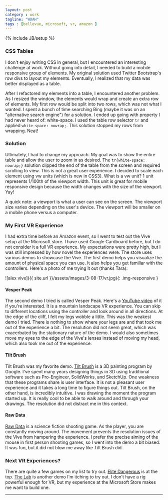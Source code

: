 ```yaml
---
layout: post
category : work
tagline: "WOAH"
tags : [bellevue, microsoft, vr, amazon ]
---
```

{% include JB/setup %}

### CSS Tables

I don't enjoy writing CSS in general, but I encountered an interesting challenge at work. Without going into detail, I needed to build a mobile responsive group of elements. My original solution used Twitter Bootstrap's row divs to layout my elements. Eventually, I realized that my data was better displayed as a table.


After I refactored my elements into a table, I encountered another problem. As I resized the window, the elements would wrap and create an extra row of elements. My first row would be split into two rows, which was not what I wanted. I spent a bunch of time searching Bing (maybe it was on an "alternative search engine") for a solution. I ended up going with property I had never heard of: white-space. I used the table row selector `tr` and applied `white-space: nowrap;`. This solution stopped my rows from wrapping. Neat!


### Solution


Ultimately, I had to change my approach. My goal was to show the entire table and allow the user to zoom in as desired. The `tr{white-space: nowrap;}` solution clipped the end of the table from the screen and required scrolling to view. This is not a great user experience. I decided to scale each element using vw units (which is new in CSS3). What is a vw unit? 1 unit represents 1/100th of the viewport width. This unit is great for mobile responsive design because the width changes with the size of the viewport. Yay!


A quick note: a viewport is what a user can see on the screen. The viewport size varies depending on the user's device. The viewport will be smaller on a mobile phone versus a computer.


### My First VR Experience

I had extra time before an Amazon event, so I went to test out the Vive setup at the Microsoft store. I have used Google Cardboard before, but I do not consider it a full VR experience. My expectations were pretty high, but I was still impressed by how novel the experiences were. The store uses various demos to showcase the Vive. The first demo helps you visualize the amount of physical space you can use. It also helps you get familiar with the controllers. Here's a photo of me trying it out (thanks Tara):

![alex vive]({{ site.url }}/assets/images/3-08-17/vr.jpg){: .img-responsive }

#### Vesper Peak

The second demo I tried is called Vesper Peak. Here's a [YouTube video](https://www.youtube.com/watch?v=ebduy3C5pzA) of it if you're interested. It is a mountain landscape VR experience. You can skip to different locations using the controller and look around in all directions. At the edge of the cliff, I felt my legs wobble a little. This was the weakest demo I tried. There is nothing to show where your legs are and that took me out of the experience a bit. The resolution did not seem great, which was exacerbated by the stationary nature of the demo. I would also sometimes move my eyes to the edge of the Vive's lenses instead of moving my head, which also took me out of the experience.

#### Tilt Brush

Tilt Brush was my favorite demo. [Tilt Brush](https://www.tiltbrush.com/) is a 3D painting program by Google. I've spent many years designing things in 3D using traditional software such as Pro-Engineer, SolidWorks, and SketchUp. One weakness that these programs share is user interface. It is not a pleasant user experience and it takes a long time to figure things out. Tilt Brush, on the other hand, is incredibly intuitive. I was drawing the moment the program started up. It is really cool to be able to walk around and through your drawings. The resolution did not distract me in this context.

#### Raw Data

[Raw Data](http://store.steampowered.com/app/436320/) is a science fiction shooting game. As the player, you are constantly moving around. The movement prevents the resolution issues of the Vive from hampering the experience. I prefer the precise aiming of the mouse in first person shooting games, so I went into the demo a bit biased. It was fun, but it did not blow me away like Tilt Brush did.


### Next VR Experiences?

There are quite a few games on my list to try out. [Elite Dangerous](http://store.steampowered.com/app/359320/) is at the top. [The Lab](http://store.steampowered.com/app/450390/) is another demo I'm itching to try out. I don't have a rig powerful enough for VR, but my experience at the Microsoft Store makes me want to build one.

---
